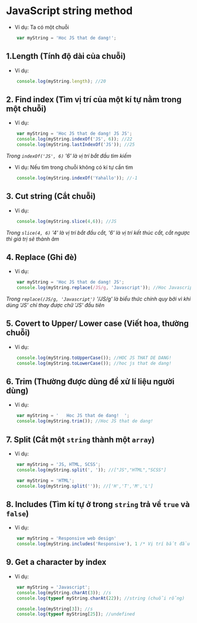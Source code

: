 # JavaScript string method

- Ví dụ: Ta có một chuỗi

```Javascript
    var myString = 'Hoc JS that de dang!';
```

## 1.Length (Tính độ dài của chuỗi)

- Ví dụ:

```Javascript
    console.log(myString.length); //20
```

## 2. Find index (Tìm vị trí của một kí tự nằm trong một chuỗi)

- Ví dụ:

```Javascript
    var myString = 'Hoc JS that de dang! JS JS';
    console.log(myString.indexOf('JS', 6)); //22
    console.log(myString.lastIndexOf('JS')); //25
```

_Trong <code>indexOf('JS', 6)</code> '6' là vị trí bắt đầu tìm kiếm_

- Ví dụ: Nếu tìm trong chuỗi không có kí tự cần tìm

```Javascript
    console.log(myString.indexOf('Yahallo')); //-1
```

## 3. Cut string (Cắt chuỗi)

- Ví dụ:

```Javascript
    console.log(myString.slice(4,6)); //JS
```

_Trong <code>slice(4, 6)</code> '4' là vị trí bắt đầu cắt, '6' là vị trí kết thúc cắt, cắt ngược thì giá trị sẽ thành âm_

## 4. Replace (Ghi đè)

- Ví dụ:

```Javascript
    var myString = 'Hoc JS that de dang! JS';
    console.log(myString.replace(/JS/g, 'Javascript')); //Hoc Javascript that de dang! Javascript
```

_Trong <code>replace(/JS/g, 'Javascript')</code> '/JS/g' là biểu thức chính quy bởi vì khi dùng 'JS' chỉ thay được chữ 'JS' đầu tiên_

## 5. Covert to Upper/ Lower case (Viết hoa, thường chuỗi)

- Ví dụ:

```Javascript
    console.log(myString.toUpperCase()); //HOC JS THAT DE DANG!
    console.log(myString.toLowerCase()); //hoc js that de dang!
```

## 6. Trim (Thường được dùng để xử lí liệu người dùng)

- Ví dụ:

```Javascript
    var myString = '   Hoc JS that de dang!  ';
    console.log(myString.trim()); //Hoc JS that de dang!
```

## 7. Split (Cắt một <code>string</code> thành một <code>array</code>)

- Ví dụ:

```Javascript
    var myString = 'JS, HTML, SCSS';
    console.log(myString.split(', ')); //["JS","HTML","SCSS"]

    var myString = 'HTML';
    console.log(myString.split('')); //['H','T','M','L']
```

## 8. Includes (Tìm kí tự ở trong `string` trả về `true` và `false`)

- Ví dụ:

```Javascript
    var myString = 'Responsive web design'
    console.log(myString.includes('Responsive'), 1 /* Vị trí bắt đầu tìm kiếm */); //false
```

## 9. Get a character by index

- Ví dụ:

```Javascript
    var myString = 'Javascript';
    console.log(myString.charAt(3)); //s
    console.log(typeof myString.charAt(22)); //string (chuỗi rỗng)

    console.log(myString[3]); //s
    console.log(typeof myString[25]); //undefined
```
